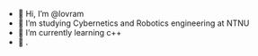 - 👋 Hi, I’m @lovram
- 👀 I’m studying Cybernetics and Robotics engineering at NTNU
- 🌱 I’m currently learning c++
- 💞️ .

<!---
lovram/lovram is a ✨ special ✨ repository because its `README.md` (this file) appears on your GitHub profile.
You can click the Preview link to take a look at your changes.
--->
